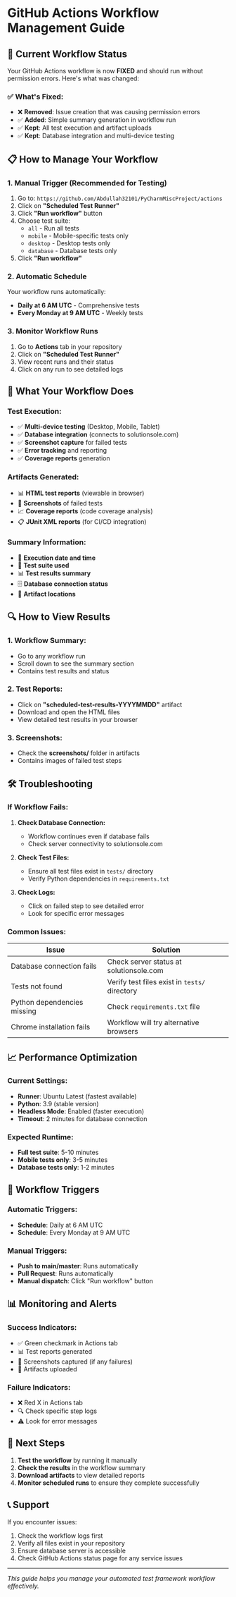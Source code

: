# GitHub Actions Workflow Management Guide

## 🔧 Current Workflow Status

Your GitHub Actions workflow is now **FIXED** and should run without permission errors. Here's what was changed:

### ✅ **What's Fixed:**
- ❌ **Removed**: Issue creation that was causing permission errors
- ✅ **Added**: Simple summary generation in workflow run
- ✅ **Kept**: All test execution and artifact uploads
- ✅ **Kept**: Database integration and multi-device testing

## 📋 How to Manage Your Workflow

### 1. **Manual Trigger (Recommended for Testing)**
1. Go to: `https://github.com/Abdullah32101/PyCharmMiscProject/actions`
2. Click on **"Scheduled Test Runner"**
3. Click **"Run workflow"** button
4. Choose test suite:
   - `all` - Run all tests
   - `mobile` - Mobile-specific tests only
   - `desktop` - Desktop tests only
   - `database` - Database tests only
5. Click **"Run workflow"**

### 2. **Automatic Schedule**
Your workflow runs automatically:
- **Daily at 6 AM UTC** - Comprehensive tests
- **Every Monday at 9 AM UTC** - Weekly tests

### 3. **Monitor Workflow Runs**
1. Go to **Actions** tab in your repository
2. Click on **"Scheduled Test Runner"**
3. View recent runs and their status
4. Click on any run to see detailed logs

## 🎯 What Your Workflow Does

### **Test Execution:**
- ✅ **Multi-device testing** (Desktop, Mobile, Tablet)
- ✅ **Database integration** (connects to solutionsole.com)
- ✅ **Screenshot capture** for failed tests
- ✅ **Error tracking** and reporting
- ✅ **Coverage reports** generation

### **Artifacts Generated:**
- 📊 **HTML test reports** (viewable in browser)
- 📸 **Screenshots** of failed tests
- 📈 **Coverage reports** (code coverage analysis)
- 📋 **JUnit XML reports** (for CI/CD integration)

### **Summary Information:**
- 📅 **Execution date and time**
- 🧪 **Test suite used**
- 📊 **Test results summary**
- 🗄️ **Database connection status**
- 📁 **Artifact locations**

## 🔍 How to View Results

### **1. Workflow Summary:**
- Go to any workflow run
- Scroll down to see the summary section
- Contains test results and status

### **2. Test Reports:**
- Click on **"scheduled-test-results-YYYYMMDD"** artifact
- Download and open the HTML files
- View detailed test results in your browser

### **3. Screenshots:**
- Check the **screenshots/** folder in artifacts
- Contains images of failed test steps

## 🛠️ Troubleshooting

### **If Workflow Fails:**

1. **Check Database Connection:**
   - Workflow continues even if database fails
   - Check server connectivity to solutionsole.com

2. **Check Test Files:**
   - Ensure all test files exist in `tests/` directory
   - Verify Python dependencies in `requirements.txt`

3. **Check Logs:**
   - Click on failed step to see detailed error
   - Look for specific error messages

### **Common Issues:**

| Issue | Solution |
|-------|----------|
| Database connection fails | Check server status at solutionsole.com |
| Tests not found | Verify test files exist in `tests/` directory |
| Python dependencies missing | Check `requirements.txt` file |
| Chrome installation fails | Workflow will try alternative browsers |

## 📈 Performance Optimization

### **Current Settings:**
- **Runner**: Ubuntu Latest (fastest available)
- **Python**: 3.9 (stable version)
- **Headless Mode**: Enabled (faster execution)
- **Timeout**: 2 minutes for database connection

### **Expected Runtime:**
- **Full test suite**: 5-10 minutes
- **Mobile tests only**: 3-5 minutes
- **Database tests only**: 1-2 minutes

## 🔄 Workflow Triggers

### **Automatic Triggers:**
- **Schedule**: Daily at 6 AM UTC
- **Schedule**: Every Monday at 9 AM UTC

### **Manual Triggers:**
- **Push to main/master**: Runs automatically
- **Pull Request**: Runs automatically
- **Manual dispatch**: Click "Run workflow" button

## 📊 Monitoring and Alerts

### **Success Indicators:**
- ✅ Green checkmark in Actions tab
- 📊 Test reports generated
- 📸 Screenshots captured (if any failures)
- 📁 Artifacts uploaded

### **Failure Indicators:**
- ❌ Red X in Actions tab
- 🔍 Check specific step logs
- ⚠️ Look for error messages

## 🚀 Next Steps

1. **Test the workflow** by running it manually
2. **Check the results** in the workflow summary
3. **Download artifacts** to view detailed reports
4. **Monitor scheduled runs** to ensure they complete successfully

## 📞 Support

If you encounter issues:
1. Check the workflow logs first
2. Verify all files exist in your repository
3. Ensure database server is accessible
4. Check GitHub Actions status page for any service issues

---
*This guide helps you manage your automated test framework workflow effectively.* 